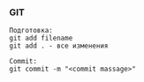 ### GIT

```shell
Подготовка:
git add filename
git add . - все изменения

Commit:
git commit -m "<commit massage>"
```
